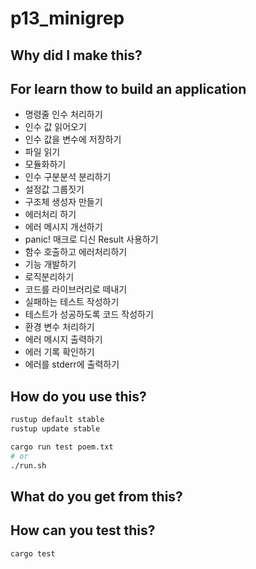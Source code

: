 # p13_minigrep

## Why did I make this?

## For learn thow to build an application

- 명령줄 인수 처리하기
- 인수 값 읽어오기
- 인수 값을 변수에 저장하기
- 파일 읽기
- 모듈화하기
- 인수 구분분석 분리하기
- 설정값 그룹짓기
- 구조체 생성자 만들기
- 에러처리 하기
- 에러 메시지 개선하기
- panic! 매크로 디신 Result 사용하기
- 함수 호출하고 에러처리하기
- 기능 개발하기
- 로직분리하기
- 코드를 라이브러리로 떼내기
- 실패하는 테스트 작성하기
- 테스트가 성공하도록 코드 작성하기
- 환경 변수 처리하기
- 에러 메시지 출력하기
- 에러 기록 확인하기
- 에러를 stderr에 출력하기

## How do you use this?

```sh
rustup default stable
rustup update stable

cargo run test poem.txt
# or
./run.sh
```

## What do you get from this?

## How can you test this?

```sh
cargo test
```
